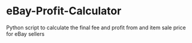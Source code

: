 # eBay-Profit-Calculator
Python script to calculate the final fee and profit from and item sale price for eBay sellers
